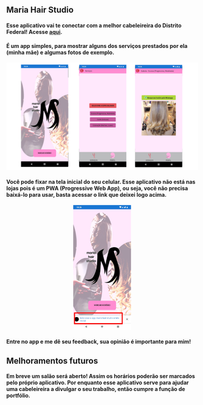 ## Maria Hair Studio

#### Esse aplicativo vai te conectar com a melhor cabeleireira do Distrito Federal! Acesse [aqui](https://maria-hair-studio.herokuapp.com).

#### É um app simples, para mostrar alguns dos serviços prestados por ela (minha mãe) e algumas fotos de exemplo.

![Telas](app-screens.png)

#### Você pode fixar na tela inicial do seu celular. Esse aplicativo não está nas lojas pois é um PWA (Progressive Web App), ou seja, você não precisa baixá-lo para usar, basta acessar o link que deixei logo acima.

<div align="center">
    <img src="app-fix.png" alt="img-fix" width="30%">
</div>

#### Entre no app e me dê seu feedback, sua opinião é importante para mim!

## Melhoramentos futuros

#### Em breve um salão será aberto! Assim os horários poderão ser marcados pelo próprio aplicativo. Por enquanto esse aplicativo serve para ajudar uma cabeleireira a divulgar o seu trabalho, então cumpre a função de portfólio.
